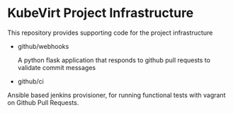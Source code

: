 KubeVirt Project Infrastructure
===============================

This repository provides supporting code for the project infrastructure

 * github/webhooks

   A python flask application that responds to github pull requests
   to validate commit messages

 * github/ci

  Ansible based jenkins provisioner, for running functional tests with vagrant
  on Github Pull Requests. 

